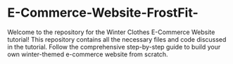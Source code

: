 # E-Commerce-Website-FrostFit-
Welcome to the repository for the Winter Clothes E-Commerce Website tutorial! This repository contains all the necessary files and code discussed in the tutorial. Follow the comprehensive step-by-step guide to build your own winter-themed e-commerce website from scratch.
